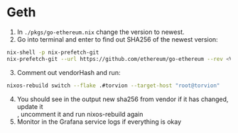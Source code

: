 # Geth

1. In `./pkgs/go-ethereum.nix` change the version to newest.
2. Go into terminal and enter to find out SHA256 of the newest version:
```bash
nix-shell -p nix-prefetch-git
nix-prefetch-git --url https://github.com/ethereum/go-ethereum --rev <VERSION>
```
3. Comment out vendorHash and run:
```bash
nixos-rebuild switch --flake .#torvion --target-host "root@torvion"
```
4. You should see in the output new sha256 from vendor if it has changed, update it  
, uncomment it and run nixos-rebuild again
5. Monitor in the Grafana service logs if everything is okay